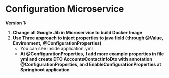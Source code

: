 # Configuration Microservice

**Version 1:**
1. **Change all Google Jib in Microservice to build Docker Image**
2. **Use Three approach to inject properties to java field (through @Value, Environment, @ConfigurationProperties)**
    * You can see inside application.yml
    * **At @ConfigurationProperties, I add more example properties in file yml and create DTO AccountsContactInfoDto with annotation @ConfigurationProperties, and EnableConfigurationProperties at Springboot application**